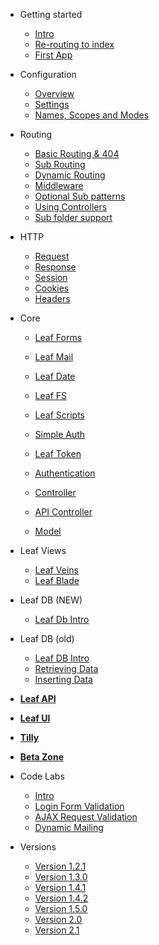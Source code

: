 * Getting started
  * [Intro](2.2-beta/intro/)
  * [Re-routing to index](2.2-beta/intro/htaccess.md)
  * [First App](2.2-beta/intro/first.md)

* Configuration
  * [Overview](2.2-beta/config/)
  * [Settings](2.2-beta/config/settings.md)
  * [Names, Scopes and Modes](2.2-beta/config/nsm.md)

* Routing
  * [Basic Routing & 404](2.2-beta/routing/)
  * [Sub Routing](2.2-beta/routing/sub-routing.md)
  * [Dynamic Routing](2.2-beta/routing/dynamic.md)
  * [Middleware](2.2-beta/routing/middleware.md)
  * [Optional Sub patterns](2.2-beta/routing/sub-patterns.md)
  * [Using Controllers](2.2-beta/routing/controller.md)
  * [Sub folder support](2.2-beta/routing/sub-folder.md)

* HTTP
  * [Request](2.2-beta/http/request.md)
  * [Response](2.2-beta/http/response.md)
  * [Session](2.2-beta/http/session.md)
  * [Cookies](2.2-beta/http/cookies.md)
  * [Headers](2.2-beta/http/headers.md)

* Core
  * [Leaf Forms](2.2-beta/core/forms.md)
  * [Leaf Mail](2.2-beta/core/mail.md)
  * [Leaf Date](2.2-beta/core/date.md)
  * [Leaf FS](2.2-beta/core/fs.md)
  * [Leaf Scripts](2.2-beta/core/scripts.md)
  
  * [Simple Auth](2.2-beta/core/auth.md)
  * [Leaf Token](2.2-beta/core/token.md)
  * [Authentication](2.2-beta/core/authentication.md)
  
  * [Controller](2.2-beta/core/controller.md)
  * [API Controller](2.2-beta/core/api-controller.md)
  * [Model](2.2-beta/core/model.md)

* Leaf Views
  * [Leaf Veins](2.2-beta/views/veins.md)
  * [Leaf Blade](2.2-beta/views/blade.md)

* Leaf DB (NEW)
  * [Leaf Db Intro](2.2-beta/db/)

* Leaf DB (old)
  * [Leaf DB Intro](2.2-beta/database/)
  * [Retrieving Data](2.2-beta/database/select)
  * [Inserting Data](2.2-beta/database/insert)

* [**Leaf API**](leaf-api/)

* [**Leaf UI**](ui/)

* [**Tilly**](tilly/)

* [**Beta Zone**](2.2-beta/beta-zone/)

* Code Labs
  * [Intro](codelabs/)
  * [Login Form Validation](codelabs/v2.x/form-validation/login/)
  * [AJAX Request Validation](codelabs/v2.x/form-validation/ajax/)
  * [Dynamic Mailing](codelabs/v2.x/mail/dynamic-mail-templating/)
  
* Versions
  * [Version 1.2.1](https://leaf-docs.netlify.com/v1.2.2-beta/index.html)
  * [Version 1.3.0](https://leaf-docs.netlify.com/v1.3.0/index.html)
  * [Version 1.4.1](https://leaf-docs.netlify.com/v1.4.1/index.html)
  * [Version 1.4.2](https://leaf-docs.netlify.com/v1.4.2/index.html)
  * [Version 1.5.0](https://leaf-docs.netlify.com/v1.5.0/index.html)
  * [Version 2.0](2.0/)
  * [Version 2.1](2.2-beta/)

